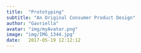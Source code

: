 ```yaml
---
title:  "Prototyping"
subtitle: "An Original Consumer Product Design"
author: "Gavriella"
avatar: "img/myAvatar.png"
image: "img/IMG_1344.jpg"
date:   2017-05-19 12:12:12
---
```


